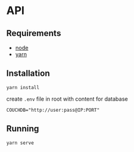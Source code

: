 # API
## Requirements
- [node](https://nodejs.org/en/)
- [yarn](https://yarnpkg.com/getting-started/install)

## Installation
```
yarn install
```

create `.env` file in root with content for database 
```
COUCHDB="http://user:pass@IP:PORT"
```

## Running

```
yarn serve
```
